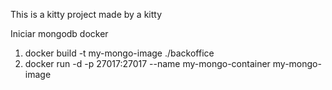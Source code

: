 This is a kitty project made by a kitty


Iniciar mongodb docker

1. docker build -t my-mongo-image ./backoffice
2. docker run -d -p 27017:27017 --name my-mongo-container my-mongo-image
